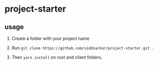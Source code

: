 # project-starter

## usage

1. Create a folder with your project name

2. Run `git clone https://github.com/siddsarkar/project-starter.git .`

3. Then `yarn install` on root and client folders.
